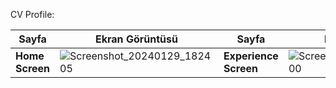 CV Profile:

| Sayfa           | Ekran Görüntüsü                                                 | Sayfa           | Ekran Görüntüsü                                                 | Sayfa           | Ekran Görüntüsü                                                 | Sayfa           | Ekran Görüntüsü                                                 | Sayfa           | Ekran Görüntüsü        | Sayfa           | Ekran Görüntüsü                                                                                      |   
| --------------- | -------------------------------------------------------------- | --------------- | -------------------------------------------------------------- | --------------- | -------------------------------------------------------------- | --------------- | -------------------------------------------------------------- | --------------- | -------------------------------------------------------------- |--------------- | -------------------------------------------------------------- |
| **Home Screen**  | ![Screenshot_20240129_182405](https://github.com/ayberktmn/CvProfile/assets/83671296/292849e4-1841-43b4-b13f-6fc70a5cd1ff)| **Experience Screen**   | ![Screenshot_20240129_182500](https://github.com/ayberktmn/CvProfile/assets/83671296/2529da2a-ba63-4c65-9678-ac1b9ebf84b7)| **Activity Screen** | ![Screenshot_20240129_182417](https://github.com/ayberktmn/CvProfile/assets/83671296/c751ac92-b1f7-4105-ad45-3bcf2983e73c)| **Activity Screen** |![Screenshot_20240129_182428](https://github.com/ayberktmn/CvProfile/assets/83671296/02fa9d9b-34c9-4ddc-9555-a0b47da43985) |**Activity Screen** | ![Screenshot_20240129_182439](https://github.com/ayberktmn/CvProfile/assets/83671296/d75d5b90-453c-4ccf-a828-cbaad06b37e2)|**Profile Picture** | ![Screenshot_20240129_182450](https://github.com/ayberktmn/CvProfile/assets/83671296/5a0d203c-eb50-4404-a079-a59ff94e1dc5)|
